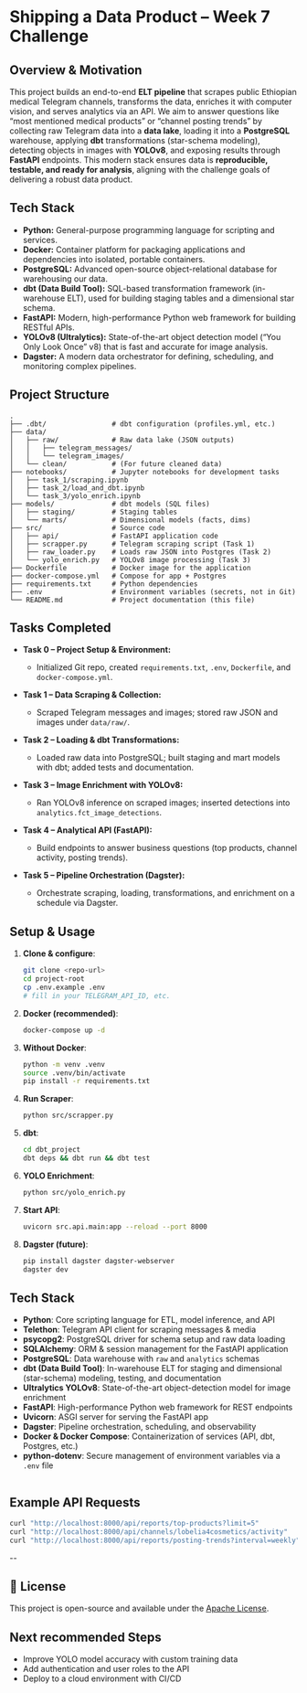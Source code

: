 # Shipping a Data Product – Week 7 Challenge

## Overview & Motivation  
This project builds an end-to-end **ELT pipeline** that scrapes public Ethiopian medical Telegram channels, transforms the data, enriches it with computer vision, and serves analytics via an API. We aim to answer questions like “most mentioned medical products” or “channel posting trends” by collecting raw Telegram data into a **data lake**, loading it into a **PostgreSQL** warehouse, applying **dbt** transformations (star-schema modeling), detecting objects in images with **YOLOv8**, and exposing results through **FastAPI** endpoints. This modern stack ensures data is **reproducible, testable, and ready for analysis**, aligning with the challenge goals of delivering a robust data product.

## Tech Stack  
- **Python:** General-purpose programming language for scripting and services.  
- **Docker:** Container platform for packaging applications and dependencies into isolated, portable containers.  
- **PostgreSQL:** Advanced open-source object-relational database for warehousing our data.  
- **dbt (Data Build Tool):** SQL-based transformation framework (in-warehouse ELT), used for building staging tables and a dimensional star schema.  
- **FastAPI:** Modern, high-performance Python web framework for building RESTful APIs.  
- **YOLOv8 (Ultralytics):** State-of-the-art object detection model (“You Only Look Once” v8) that is fast and accurate for image analysis.  
- **Dagster:** A modern data orchestrator for defining, scheduling, and monitoring complex pipelines.  

## Project Structure  
```
.
├── .dbt/                # dbt configuration (profiles.yml, etc.)
├── data/               
│   ├── raw/             # Raw data lake (JSON outputs)
│   │   ├── telegram_messages/
│   │   └── telegram_images/
│   └── clean/           # (For future cleaned data)
├── notebooks/           # Jupyter notebooks for development tasks
│   ├── task_1/scraping.ipynb
│   ├── task_2/load_and_dbt.ipynb
│   └── task_3/yolo_enrich.ipynb
├── models/              # dbt models (SQL files)
│   ├── staging/         # Staging tables
│   └── marts/           # Dimensional models (facts, dims)
├── src/                 # Source code
│   ├── api/             # FastAPI application code
│   ├── scrapper.py      # Telegram scraping script (Task 1)
│   ├── raw_loader.py    # Loads raw JSON into Postgres (Task 2)
│   └── yolo_enrich.py   # YOLOv8 image processing (Task 3)
├── Dockerfile           # Docker image for the application
├── docker-compose.yml   # Compose for app + Postgres
├── requirements.txt     # Python dependencies
├── .env                 # Environment variables (secrets, not in Git)
└── README.md            # Project documentation (this file)
```

## Tasks Completed  

- **Task 0 – Project Setup & Environment:**  
  - Initialized Git repo, created `requirements.txt`, `.env`, `Dockerfile`, and `docker-compose.yml`.  
- **Task 1 – Data Scraping & Collection:**  
  - Scraped Telegram messages and images; stored raw JSON and images under `data/raw/`.  
- **Task 2 – Loading & dbt Transformations:**  
  - Loaded raw data into PostgreSQL; built staging and mart models with dbt; added tests and documentation.  
- **Task 3 – Image Enrichment with YOLOv8:**  
  - Ran YOLOv8 inference on scraped images; inserted detections into `analytics.fct_image_detections`.  

- **Task 4 – Analytical API (FastAPI):**  
  - Build endpoints to answer business questions (top products, channel activity, posting trends).  
- **Task 5 – Pipeline Orchestration (Dagster):**  
  - Orchestrate scraping, loading, transformations, and enrichment on a schedule via Dagster.  

## Setup & Usage  

1. **Clone & configure**:  
   ```bash
   git clone <repo-url>
   cd project-root
   cp .env.example .env
   # fill in your TELEGRAM_API_ID, etc.
   ```
2. **Docker (recommended)**:  
   ```bash
   docker-compose up -d
   ```
3. **Without Docker**:  
   ```bash
   python -m venv .venv
   source .venv/bin/activate
   pip install -r requirements.txt
   ```
4. **Run Scraper**:  
   ```bash
   python src/scrapper.py
   ```
5. **dbt**:  
   ```bash
   cd dbt_project
   dbt deps && dbt run && dbt test
   ```
6. **YOLO Enrichment**:  
   ```bash
   python src/yolo_enrich.py
   ```
7. **Start API**:  
   ```bash
   uvicorn src.api.main:app --reload --port 8000
   ```
8. **Dagster (future)**:  
   ```bash
   pip install dagster dagster-webserver
   dagster dev

## Tech Stack

- **Python**: Core scripting language for ETL, model inference, and API  
- **Telethon**: Telegram API client for scraping messages & media  
- **psycopg2**: PostgreSQL driver for schema setup and raw data loading  
- **SQLAlchemy**: ORM & session management for the FastAPI application  
- **PostgreSQL**: Data warehouse with `raw` and `analytics` schemas  
- **dbt (Data Build Tool)**: In-warehouse ELT for staging and dimensional (star-schema) modeling, testing, and documentation  
- **Ultralytics YOLOv8**: State-of-the-art object-detection model for image enrichment  
- **FastAPI**: High-performance Python web framework for REST endpoints  
- **Uvicorn**: ASGI server for serving the FastAPI app  
- **Dagster**: Pipeline orchestration, scheduling, and observability  
- **Docker & Docker Compose**: Containerization of services (API, dbt, Postgres, etc.)  
- **python-dotenv**: Secure management of environment variables via a `.env` file  
   ```

## Example API Requests  
```bash
curl "http://localhost:8000/api/reports/top-products?limit=5"
curl "http://localhost:8000/api/channels/lobelia4cosmetics/activity"
curl "http://localhost:8000/api/reports/posting-trends?interval=weekly"
```
--

## 📄 License

This project is open-source and available under the [Apache License](LICENSE).

## Next recommended Steps  
- Improve YOLO model accuracy with custom training data  
- Add authentication and user roles to the API  
- Deploy to a cloud environment with CI/CD